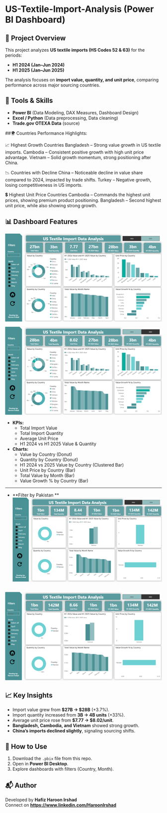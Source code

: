 
# US-Textile-Import-Analysis (Power BI Dashboard)

## 📌 Project Overview
This project analyzes **US textile imports (HS Codes 52 & 63)** for the periods:
- **H1 2024 (Jan–Jun 2024)**
- **H1 2025 (Jan–Jun 2025)**

The analysis focuses on **import value, quantity, and unit price**, comparing performance across major sourcing countries.

## 🔧 Tools & Skills
- **Power BI** (Data Modeling, DAX Measures, Dashboard Design)
- **Excel / Python** (Data preprocessing, Data cleaning)
- **Trade.gov OTEXA Data** (source)

##🌍 Countries Performance Highlights: 

📈 Highest Growth Countries
Bangladesh – Strong value growth in US textile imports.
Cambodia – Consistent positive growth with high unit price advantage.
Vietnam – Solid growth momentum, strong positioning after China.

📉 Countries with Decline
China – Noticeable decline in value share compared to 2024, impacted by trade shifts.
Turkey – Negative growth, losing competitiveness in US imports.

💲 Highest Unit Price Countries
Cambodia – Commands the highest unit prices, showing premium product positioning.
Bangladesh – Second highest unit price, while also showing strong growth.



## 📊 Dashboard Features

![us1](https://github.com/HafiHaroon/US-Textile-Import-Data-/blob/main/us1.PNG)

![us2](https://github.com/HafiHaroon/US-Textile-Import-Data-/blob/main/us2.PNG)
- **KPIs:**
  - Total Import Value
  - Total Import Quantity
  - Average Unit Price
  - H1 2024 vs H1 2025 Value & Quantity
- **Charts:**
  - Value by Country (Donut)
  - Quantity by Country (Donut)
  - H1 2024 vs 2025 Value by Country (Clustered Bar)
  - Unit Price by Country (Bar)
  - Total Value by Month (Bar)
  - Value Growth % by Country (Bar)
 ---
- **Filter by Pakistan **
![usimg1](https://github.com/HafiHaroon/US-Textile-Import-Data-/blob/main/usimg1.PNG)

![usimg2](https://github.com/HafiHaroon/US-Textile-Import-Data-/blob/main/usimg2.PNG)
---
## 📈 Key Insights
- Import value grew from **$27B → $28B** (+3.7%).
- Import quantity increased from **3B → 4B units** (+33%).
- Average unit price rose from **$7.77 → $8.02/unit**.
- **Bangladesh, Cambodia, and Vietnam** showed strong growth.
- **China’s imports declined slightly**, signaling sourcing shifts.

## 🚀 How to Use
1. Download the `.pbix` file from this repo.
2. Open in **Power BI Desktop**.
3. Explore dashboards with filters (Country, Month).

## 📬 Author
Developed by **Hafiz Haroon Irshad**  
Connect on **https://www.linkedin.com/HaroonIrshad**  

